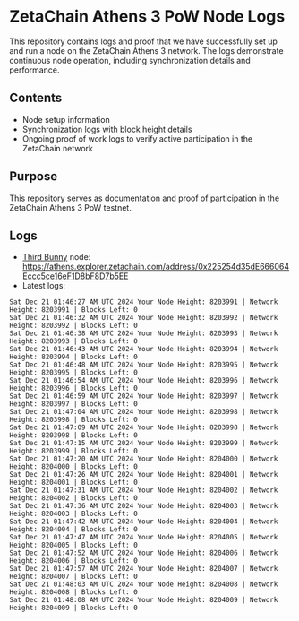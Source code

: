 # ZetaChain Athens 3 PoW Node Logs
This repository contains logs and proof that we have successfully set up and run a node on the ZetaChain Athens 3 network. The logs demonstrate continuous node operation, including synchronization details and performance.

## Contents
- Node setup information
- Synchronization logs with block height details
- Ongoing proof of work logs to verify active participation in the ZetaChain network

## Purpose
This repository serves as documentation and proof of participation in the ZetaChain Athens 3 PoW testnet.

## Logs

- [Third Bunny](https://thirdbunny.xyz/) node: https://athens.explorer.zetachain.com/address/0x225254d35dE666064Eccc5ce16eF1D8bF8D7b5EE
- Latest logs:
```
Sat Dec 21 01:46:27 AM UTC 2024 Your Node Height: 8203991 | Network Height: 8203991 | Blocks Left: 0
Sat Dec 21 01:46:32 AM UTC 2024 Your Node Height: 8203992 | Network Height: 8203992 | Blocks Left: 0
Sat Dec 21 01:46:38 AM UTC 2024 Your Node Height: 8203993 | Network Height: 8203993 | Blocks Left: 0
Sat Dec 21 01:46:43 AM UTC 2024 Your Node Height: 8203994 | Network Height: 8203994 | Blocks Left: 0
Sat Dec 21 01:46:48 AM UTC 2024 Your Node Height: 8203995 | Network Height: 8203995 | Blocks Left: 0
Sat Dec 21 01:46:54 AM UTC 2024 Your Node Height: 8203996 | Network Height: 8203996 | Blocks Left: 0
Sat Dec 21 01:46:59 AM UTC 2024 Your Node Height: 8203997 | Network Height: 8203997 | Blocks Left: 0
Sat Dec 21 01:47:04 AM UTC 2024 Your Node Height: 8203998 | Network Height: 8203998 | Blocks Left: 0
Sat Dec 21 01:47:09 AM UTC 2024 Your Node Height: 8203998 | Network Height: 8203998 | Blocks Left: 0
Sat Dec 21 01:47:15 AM UTC 2024 Your Node Height: 8203999 | Network Height: 8203999 | Blocks Left: 0
Sat Dec 21 01:47:20 AM UTC 2024 Your Node Height: 8204000 | Network Height: 8204000 | Blocks Left: 0
Sat Dec 21 01:47:26 AM UTC 2024 Your Node Height: 8204001 | Network Height: 8204001 | Blocks Left: 0
Sat Dec 21 01:47:31 AM UTC 2024 Your Node Height: 8204002 | Network Height: 8204002 | Blocks Left: 0
Sat Dec 21 01:47:36 AM UTC 2024 Your Node Height: 8204003 | Network Height: 8204003 | Blocks Left: 0
Sat Dec 21 01:47:42 AM UTC 2024 Your Node Height: 8204004 | Network Height: 8204004 | Blocks Left: 0
Sat Dec 21 01:47:47 AM UTC 2024 Your Node Height: 8204005 | Network Height: 8204005 | Blocks Left: 0
Sat Dec 21 01:47:52 AM UTC 2024 Your Node Height: 8204006 | Network Height: 8204006 | Blocks Left: 0
Sat Dec 21 01:47:57 AM UTC 2024 Your Node Height: 8204007 | Network Height: 8204007 | Blocks Left: 0
Sat Dec 21 01:48:03 AM UTC 2024 Your Node Height: 8204008 | Network Height: 8204008 | Blocks Left: 0
Sat Dec 21 01:48:08 AM UTC 2024 Your Node Height: 8204009 | Network Height: 8204009 | Blocks Left: 0
```
